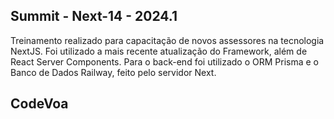 ## Summit - Next-14 - 2024.1

Treinamento realizado para capacitação de novos assessores na tecnologia NextJS. Foi utilizado a mais recente atualização do Framework, além de React Server Components.
Para o back-end foi utilizado o ORM Prisma e o Banco de Dados Railway, feito pelo servidor Next.

## CodeVoa
